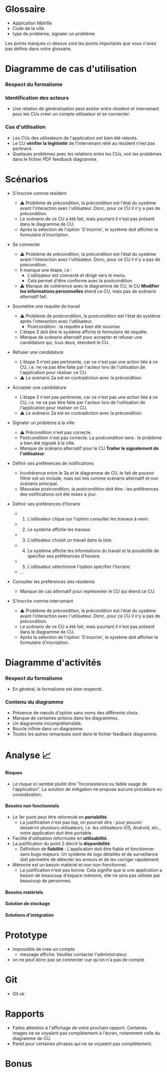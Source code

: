 # Glossaire 
- Application MaVille
- Code de la ville
- type de problème, signaler un problème 

Les points marqués ci-dessus sont les points importants que vous n'avez pas définis dans votre glossaire.

# Diagramme de cas d'utilisation

### Respect du formalisme 

### Identification des acteurs 
- Une relation de généralisation peut exister entre résident et intervenant pour les CUs créer un compte utilisateur et se connecter.

### Cas d'utilisation 
- Les CUs des utilisateurs de l'application ont bien été relevés.
- Le CU **vérifier la légitimité** de l'intervenant relié au résident n'est pas pertinent.
- Quelques problèmes avec les relations entre les CUs, voir les problèmes dans le fichier PDF feedback diagramme.

# Scénarios 
- S'inscrire comme résident
   - ⚠️ Problème de précondition, la précondition est l'état du système avant l'interaction avec l'utilisateur. Donc, pour ce CU il n'y a pas de précondition.
   - Le scénario de ce CU a été fait, mais pourtant il n'est pas présent dans le diagramme de CU.
   - Après la sélection de l'option 'S'inscrire', le système doit afficher le formulaire d'inscription.
   
- Se connecter
   - ⚠️ Problème de précondition, la précondition est l'état du système avant l'interaction avec l'utilisateur. Donc, pour ce CU il n'y a pas de précondition.
   - Il manque une étape, i.e :
       - L'utilisateur est connecté et dirigé vers le menu.
       - Cela permet d'être conforme avec la postcondition.
   - ⚠️ Manque de cohérence avec le diagramme de CU, le CU **Modifier les informations personnelles** étend ce CU, mais pas de scénario alternatif fait.

- Soumettre une requête de travail
   - ⚠️ Problème de postcondition, la postcondition est l'état du système après l'interaction avec l'utilisateur.
      - Postcondition : la requête a bien été soumise.
   - L'étape 3 doit être le système affiche le formulaire de requête.
   - Manque de scénario alternatif pour accepter et refuser une candidature qui, tous deux, étendent le CU.

- Refuser une candidature
   - L'étape 3 n'est pas pertinente, car ce n'est pas une action liée à ce CU, i.e. ne va pas être faite par l'acteur lors de l'utilisation de l'application pour réaliser ce CU.
   - ⚠️ Le scénario 2a est en contradiction avec la précondition.

- Accepter une candidature  
   - L'étape 3 n'est pas pertinente, car ce n'est pas une action liée à ce CU, i.e. ne va pas être faite par l'acteur lors de l'utilisation de l'application pour réaliser ce CU.
   - ⚠️ Le scénario 2a est en contradiction avec la précondition.

- Signaler un problème à la ville
   - ⚠️ Précondition n'est pas correcte.
   - Postcondition n'est pas correcte. La postcondition sera : le problème a bien été signalé à la ville.
   - Manque de scénario alternatif pour le CU **Traiter le signalement de l'utilisateur**.

- Définir ses préférences de notifications
   - Incohérence entre le 3a et le diagramme de CU, le fait de pouvoir filtrer est un include, mais est mis comme scénario alternatif et non scénario principal.
   - Mauvaise postcondition, la postcondition doit être : les préférences des notifications ont été mises à jour.

- Définir ses préférences d’horaire
   - 1. L'utilisateur clique sur l'option consulter les travaux à venir.
   - 2. Le système affiche les travaux.
   - 3. L'utilisateur choisit un travail dans la liste.
   - 4. Le système affiche les informations du travail et la possibilité de spécifier ses préférences d'horaire.
   - 5. L'utilisateur sélectionne l'option spécifier l'horaire.
   - ...

- Consulter les préférences des résidents
   - Manque de cas alternatif pour représenter le CU qui étend ce CU.

- S'inscrire comme intervenant
   - ⚠️ Problème de précondition, la précondition est l'état du système avant l'interaction avec l'utilisateur. Donc, pour ce CU il n'y a pas de précondition.
   - Le scénario de ce CU a été fait, mais pourtant il n'est pas présent dans le diagramme de CU.
   - Après la sélection de l'option 'S'inscrire', le système doit afficher le formulaire d'inscription.

# Diagramme d'activités 
### Respect du formalisme 
- En général, le formalisme est bien respecté.

### Contenu du diagramme 
- Présence de nœuds d'option sans noms des différents choix.
- Manque de certaines actions dans les diagrammes.
- Un diagramme incompréhensible.
- Boucle infinie dans un diagramme.
- Toutes les autres remarques sont dans le fichier feedback diagramme.

# Analyse 📈 
#### Risques 
- Le risque ici semble plutôt être "Inconsistance ou faible usage de l'application". La solution de mitigation ne propose aucune procédure ou considération.

#### Besoins non fonctionnels 
- Le 1er point peut être reformulé en **portabilité**.
   - La justification n'est pas top, on pourrait dire : pour pouvoir desservir plusieurs utilisateurs, i.e. les utilisateurs iOS, Android, etc., notre application doit être portable.
- Facilité d'utilisation reformulée en **utilisabilité**.
- La justification du point 2 décrit la **disponibilité**.
   - Définition de **fiabilité** : L'application doit être fiable et fonctionner sans bugs majeurs. Un système de logs détaillés et de surveillance doit permettre de détecter les erreurs et de les corriger rapidement.
- Mémoire est un besoin matériel et non non-fonctionnel.
   - La justification n'est pas bonne. Cela signifie que si une application a besoin de beaucoup d'espace mémoire, elle ne sera pas utilisée par beaucoup de personnes.

#### Besoins matériels 
#### Solution de stockage 
#### Solutions d'intégration 

# Prototype 
    
   -  impossible de cree un compte 
      - message affiche: Veuillez contacter l'administrateur.
   - on ne peut donc pas se connecter vue qu'on n'a pas de compte


# Git 
- Git ok

# Rapports 
- Faites attention à l'affichage de votre prochain rapport. Certaines images ne se voyaient pas complètement à l'écran, notamment celle du diagramme de CU.
- Pareil pour certaines phrases qui ne se voyaient pas complètement.

# Bonus 

